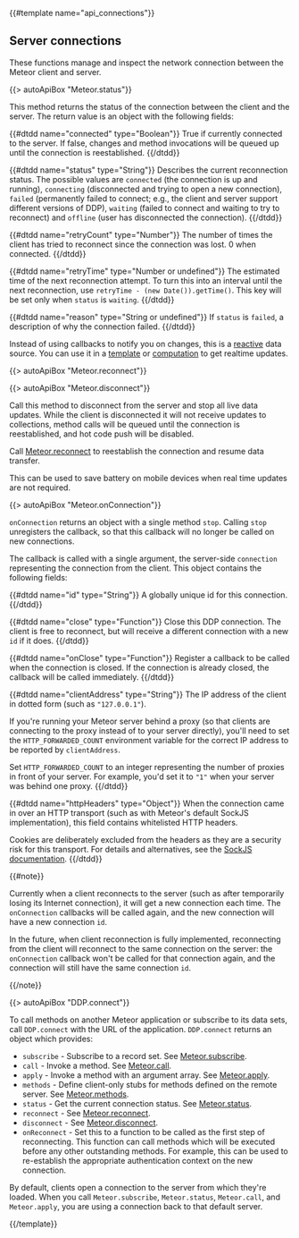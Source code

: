 {{#template name="api_connections"}}

<h2 id="connections"><span>Server connections</span></h2>

These functions manage and inspect the network connection between the
Meteor client and server.

{{> autoApiBox "Meteor.status"}}

This method returns the status of the connection between the client and
the server. The return value is an object with the following fields:

<dl class="objdesc">
{{#dtdd name="connected" type="Boolean"}}
  True if currently connected to the server. If false, changes and
  method invocations will be queued up until the connection is
  reestablished.
{{/dtdd}}

{{#dtdd name="status" type="String"}}
  Describes the current reconnection status. The possible
  values are `connected` (the connection is up and
  running), `connecting` (disconnected and trying to open a
  new connection), `failed` (permanently failed to connect; e.g., the client
  and server support different versions of DDP), `waiting` (failed
  to connect and waiting to try to reconnect) and `offline` (user has disconnected the connection).
{{/dtdd}}

{{#dtdd name="retryCount" type="Number"}}
  The number of times the client has tried to reconnect since the
  connection was lost. 0 when connected.
{{/dtdd}}

{{#dtdd name="retryTime" type="Number or undefined"}}
  The estimated time of the next reconnection attempt. To turn this
  into an interval until the next reconnection, use
  `retryTime - (new Date()).getTime()`. This key will
  be set only when `status` is `waiting`.
{{/dtdd}}

{{#dtdd name="reason" type="String or undefined"}}
  If `status` is `failed`, a description of why the connection failed.
{{/dtdd}}
</dl>

Instead of using callbacks to notify you on changes, this is
a [reactive](#reactivity) data source. You can use it in a
[template](#livehtmltemplates) or [computation](#tracker_autorun)
to get realtime updates.

{{> autoApiBox "Meteor.reconnect"}}

{{> autoApiBox "Meteor.disconnect"}}

Call this method to disconnect from the server and stop all
live data updates. While the client is disconnected it will not receive
updates to collections, method calls will be queued until the
connection is reestablished, and hot code push will be disabled.

Call [Meteor.reconnect](#meteor_reconnect) to reestablish the connection
and resume data transfer.

This can be used to save battery on mobile devices when real time
updates are not required.


{{> autoApiBox "Meteor.onConnection"}}

`onConnection` returns an object with a single method `stop`.  Calling
`stop` unregisters the callback, so that this callback will no longer
be called on new connections.

The callback is called with a single argument, the server-side
`connection` representing the connection from the client.  This object
contains the following fields:

<dl class="objdesc">
{{#dtdd name="id" type="String"}}
A globally unique id for this connection.
{{/dtdd}}

{{#dtdd name="close" type="Function"}}
Close this DDP connection. The client is free to reconnect, but will
receive a different connection with a new `id` if it does.
{{/dtdd}}

{{#dtdd name="onClose" type="Function"}}
Register a callback to be called when the connection is closed. If the
connection is already closed, the callback will be called immediately.
{{/dtdd}}

{{#dtdd name="clientAddress" type="String"}}
  The IP address of the client in dotted form (such as `"127.0.0.1"`).

  If you're running your Meteor server behind a proxy (so that clients
  are connecting to the proxy instead of to your server directly),
  you'll need to set the `HTTP_FORWARDED_COUNT` environment variable
  for the correct IP address to be reported by `clientAddress`.

  Set `HTTP_FORWARDED_COUNT` to an integer representing the number of
  proxies in front of your server.  For example, you'd set it to `"1"`
  when your server was behind one proxy.
{{/dtdd}}

{{#dtdd name="httpHeaders" type="Object"}}
  When the connection came in over an HTTP transport (such as with
  Meteor's default SockJS implementation), this field contains
  whitelisted HTTP headers.

  Cookies are deliberately excluded from the headers as they are a
  security risk for this transport.  For details and alternatives, see
  the [SockJS
  documentation](https://github.com/sockjs/sockjs-node#authorisation).
{{/dtdd}}
</dl>

{{#note}}

Currently when a client reconnects to the server (such as after
temporarily losing its Internet connection), it will get a new
connection each time.  The `onConnection` callbacks will be called
again, and the new connection will have a new connection `id`.

In the future, when client reconnection is fully implemented,
reconnecting from the client will reconnect to the same connection on
the server: the `onConnection` callback won't be called for that
connection again, and the connection will still have the same
connection `id`.

{{/note}}


{{> autoApiBox "DDP.connect"}}

To call methods on another Meteor application or subscribe to its data
sets, call `DDP.connect` with the URL of the application.
`DDP.connect` returns an object which provides:

* `subscribe` -
  Subscribe to a record set. See
  [Meteor.subscribe](#meteor_subscribe).
* `call` -
  Invoke a method. See [Meteor.call](#meteor_call).
* `apply` -
  Invoke a method with an argument array. See
  [Meteor.apply](#meteor_apply).
* `methods` -
  Define client-only stubs for methods defined on the remote server. See
  [Meteor.methods](#meteor_methods).
* `status` -
  Get the current connection status. See
  [Meteor.status](#meteor_status).
* `reconnect` -
  See [Meteor.reconnect](#meteor_reconnect).
* `disconnect` -
  See [Meteor.disconnect](#meteor_disconnect).
* `onReconnect` - Set this to a function to be called as the first step of
  reconnecting. This function can call methods which will be executed before
  any other outstanding methods. For example, this can be used to re-establish
  the appropriate authentication context on the new connection.

By default, clients open a connection to the server from which they're loaded.
When you call `Meteor.subscribe`, `Meteor.status`, `Meteor.call`, and
`Meteor.apply`, you are using a connection back to that default
server.


{{/template}}